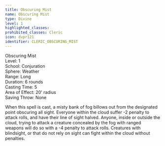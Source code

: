 ```yaml
---
title: Obscuring Mist
name: Obscuring Mist
type: Divine
level: 1
highlighted_classes: 
prohibited_classes: Cleric
icon: dvpr121
identifier: CLERIC_OBSCURING_MIST
---
```

Obscuring Mist  
Level: 1  
School: Conjuration  
Sphere: Weather  
Range: Long  
Duration: 6 rounds  
Casting Time: 5  
Area of Effect: 20' radius  
Saving Throw: None  
  
When this spell is cast, a misty bank of fog billows out from the designated point obscuring all sight. Everyone within the cloud suffer -2 penalty to attack rolls, and have their line of sight halved. Anyone, inside or outside the cloud, trying to attack a creature concealed by the fog with ranged weapons will do so with a -4 penalty to attack rolls. Creatures with blindsight, or that do not rely on sight can fight within the cloud without penalties.  

